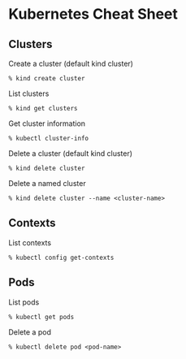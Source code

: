 # Kubernetes Cheat Sheet

## Clusters

Create a cluster (default kind cluster)
```
% kind create cluster
```

List clusters
```
% kind get clusters
```

Get cluster information
```
% kubectl cluster-info
```

Delete a cluster (default kind cluster)
```
% kind delete cluster
```

Delete a named cluster
```
% kind delete cluster --name <cluster-name>
```

## Contexts

List contexts
```
% kubectl config get-contexts
```

## Pods

List pods
```
% kubectl get pods
```

Delete a pod
```
% kubectl delete pod <pod-name>
```
